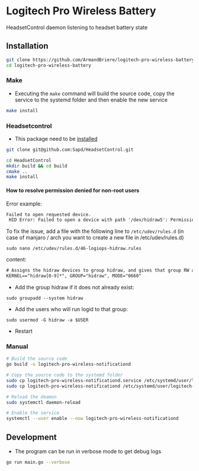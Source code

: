 # Logitech Pro Wireless Battery

HeadsetControl daemon listening to headset battery state

## Installation

```bash
git clone https://github.com/ArmandBriere/logitech-pro-wireless-battery
cd logitech-pro-wireless-battery
```

### Make

- Executing the `make` command will build the source code, copy the service to the systemd folder and then enable the new service

```bash
make install
```

### Headsetcontrol

- This package need to be [installed](https://github.com/Sapd/HeadsetControl)

```bash
git clone git@github.com:Sapd/HeadsetControl.git

cd HeadsetControl
mkdir build && cd build
cmake ..
make install
```

#### How to resolve permission denied for non-root users

Error example:

```txt
Failed to open requested device.
 HID Error: Failed to open a device with path '/dev/hidraw5': Permission denied
```

To fix the issue, add a file with the following line to `/etc/udev/rules.d` (in case of manjaro / arch you want to create a new file in /etc/udev/rules.d)

`sudo nano /etc/udev/rules.d/46-logiops-hidraw.rules`

content:
```txt
# Assigns the hidraw devices to group hidraw, and gives that group RW access:
KERNEL=="hidraw[0-9]*", GROUP="hidraw", MODE="0660"
```

- Add the group hidraw if it does not already exist:

`sudo groupadd --system hidraw`

- Add the users who will run logid to that group:

`sudo usermod -G hidraw -a $USER`

- Restart

### Manual

```bash
# Build the source code
go build -o logitech-pro-wireless-notificationd

# Copy the source code to the systemd folder
sudo cp logitech-pro-wireless-notificationd.service /etc/systemd/user/logitech-pro-wireless-notificationd.service
sudo cp logitech-pro-wireless-notificationd /etc/systemd/user/logitech-pro-wireless-notificationd

# Reload the deamon
sudo systemctl daemon-reload

# Enable the service
systemctl --user enable --now logitech-pro-wireless-notificationd
```

## Development

- The program can be run in verbose mode to get debug logs

```bash
go run main.go --verbose
```

